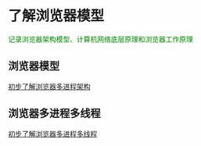 # 了解浏览器模型

<font color=green> 记录浏览器架构模型、计算机网络底层原理和浏览器工作原理</font>

## 浏览器模型

<a href='./BrowserArch/BrowserArchFirst'>初步了解浏览器多进程架构</a>

## 浏览器多进程多线程

<a href='./BrowserArch/BrowserMultiProcessMultiThread'>初步了解浏览器多进程多线程</a>

